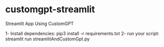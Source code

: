 # customgpt-streamlit
Streamlit App Using CustomGPT

1- Install dependencies: pip3 install -r requirements.txt
2- run your script: streamlit run streamlitAndCustomGpt.py  
